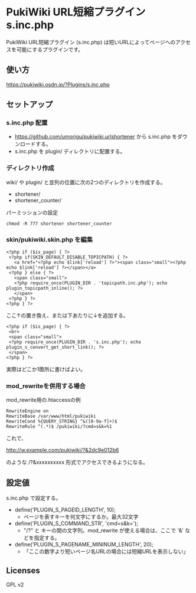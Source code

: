 # PukiWiki URL短縮プラグイン s.inc.php

PukiWiki URL短縮プラグイン (s.inc.php) は短いURLによってページへのアクセスを可能にするプラグインです。

## 使い方

https://pukiwiki.osdn.jp/?Plugins/s.inc.php

## セットアップ

### s.inc.php 配置

* https://github.com/umorigu/pukiwiki.urlshortener から s.inc.php をダウンロードする。
* s.inc.php を plugin/ ディレクトリに配置する。

### ディレクトリ作成

wiki/ や plugin/ と並列の位置に次の2つのディレクトリを作成する。

* shortener/
* shortener_counter/

パーミッションの設定

```
chmod -R 777 shortener shortener_counter
```

### skin/pukiwiki.skin.php を編集

```
<?php if ($is_page) { ?>
 <?php if(SKIN_DEFAULT_DISABLE_TOPICPATH) { ?>
   <a href="<?php echo $link['reload'] ?>"><span class="small"><?php echo $link['reload'] ?></span></a>
 <?php } else { ?>
   <span class="small">
   <?php require_once(PLUGIN_DIR . 'topicpath.inc.php'); echo plugin_topicpath_inline(); ?>
   </span>
 <?php } ?>
<?php } ?>
```

ここ↑の置き換え、または下あたりに↓を追加する。

```
<?php if ($is_page) { ?>
 <br>
 <span class="small">
 <?php require_once(PLUGIN_DIR . 's.inc.php'); echo plugin_s_convert_get_short_link(); ?>
 </span>
<?php } ?>
```

実際はどこか1箇所に書けばよい。


### mod_rewriteを併用する場合

mod_rewrite用の.htaccessの例

```
RewriteEngine on
RewriteBase /var/www/html/pukiwiki
RewriteCond %{QUERY_STRING} ^&([0-9a-f]+)$
RewriteRule ^(.*)$ /pukiwiki/?cmd=s&k=%1
```

これで、

http://w.example.com/pukiwiki/?&2dc9e012b6

のような /?&xxxxxxxxxx 形式でアクセスできるようになる。

## 設定値

s.inc.php で設定する。

* define('PLUGIN_S_PAGEID_LENGTH', 10);
  * ページを表すキーを何文字にするか。最大32文字
* define('PLUGIN_S_COMMAND_STR', 'cmd=s&k=');
  * "/?" と キーの間の文字列。mod_rewrite が使える場合は、ここで '&' などを指定する。
* define('PLUGIN_S_PAGENAME_MININUM_LENGTH', 20);
  * 「ここの数字より短いページ名URLの場合には短縮URLを表示しない」

## Licenses

GPL v2
